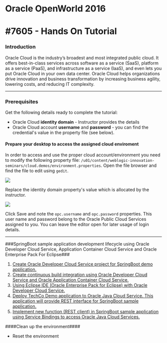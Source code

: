 # Oracle OpenWorld 2016 #

# #7605 - Hands On Tutorial #

### Introduction

Oracle Cloud is the industry’s broadest and most integrated public cloud. It offers best-in-class services across software as a service (SaaS), platform as a service (PaaS), and infrastructure as a service (IaaS), and even lets you put Oracle Cloud in your own data center. Oracle Cloud helps organizations drive innovation and business transformation by increasing business agility, lowering costs, and reducing IT complexity.

----

### Prerequisites ###

Get the following details ready to complete the tutorial:

+ Oracle Cloud **identity domain** - Instructor provides the details
+ Oracle Cloud account **username** and **password** - you can find the credential's value in the property file (see below).

#### Prepare your desktop to access the assigned cloud enviroment ###
In order to access and use the proper cloud account/environment you need to modify the following property file: `/u01/content/weblogic-innovation-seminars/cloud.demos/environment.properties`. Open the file browser and find the file to edit using `gedit`.

![](images/01.edit.properties.png)

Replace the identity domain property's value which is allocated by the instructor.

![](images/02.change.identity.domain.prop.png)

Click Save and note the `opc.username` and `opc.password` properties. This user name and password belong to the Oracle Public Cloud Services assigned to you. You can leave the editor open for later usage of login details.

----

###SpringBoot sample application development lifecycle using Oracle Developer Cloud Service, Application Container Cloud Service and Oracle Enterprise Pack For Eclipse###

1. [Create Oracle Developer Cloud Service project for SpringBoot demo application.](https://github.com/oracle-weblogic/weblogic-innovation-seminars/blob/caf-12.2.1/cloud.demos/jcs.basics/create.devcs.project.springboot.md)
2. [Create continuous build integration using Oracle Developer Cloud Service and Oracle Application Container Cloud Service.](https://github.com/oracle-weblogic/weblogic-innovation-seminars/blob/caf-12.2.1/cloud.demos/jcs.basics/devcs.accs.ci.md)
3. [Using Eclipse IDE (Oracle Enterprise Pack for Eclipse) with Oracle Developer Cloud Service.](https://github.com/oracle-weblogic/weblogic-innovation-seminars/blob/caf-12.2.1/cloud.demos/jcs.basics/setup.oepe.md)
4. [Deploy TechCo Demo application to Oracle Java Cloud Service. This application will provide REST interface for SpringBoot sample application.](https://github.com/oracle-weblogic/weblogic-innovation-seminars/blob/caf-12.2.1/cloud.demos/HOL7605/deployTechCoApp.md)
5. [Implement new function (REST client) in SpringBoot sample application using Service Bindings to access Oracle Java Cloud Services.](https://github.com/oracle-weblogic/weblogic-innovation-seminars/blob/caf-12.2.1/cloud.demos/jcs.basics/change.mgmt.devcs.md)

####Clean up the environment####

+ Reset the environment